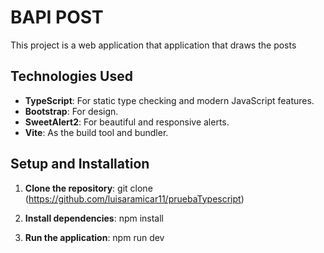 # BAPI POST

This project is a web application that application that draws the posts

## Technologies Used

- **TypeScript**: For static type checking and modern JavaScript features.
- **Bootstrap**: For design.
- **SweetAlert2**: For beautiful and responsive alerts.
- **Vite**: As the build tool and bundler.

## Setup and Installation

1. **Clone the repository**:
   git clone (https://github.com/luisaramicar11/pruebaTypescript)


2. **Install dependencies**:
npm install

3. **Run the application**:
npm run dev

